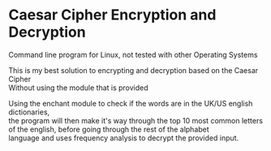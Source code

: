 # Caesar Cipher Encryption and Decryption

Command line program for Linux, not tested with other Operating Systems

This is my best solution to encrypting and decryption based on the Caesar Cipher  
Without using the module that is provided
  
  
Using the enchant module to check if the words are in the UK/US english dictionaries,  
the program will then make it's way through the top 10 most common letters of the english, before going through the rest of the alphabet  
language and uses frequency analysis to decrypt the provided input.  
